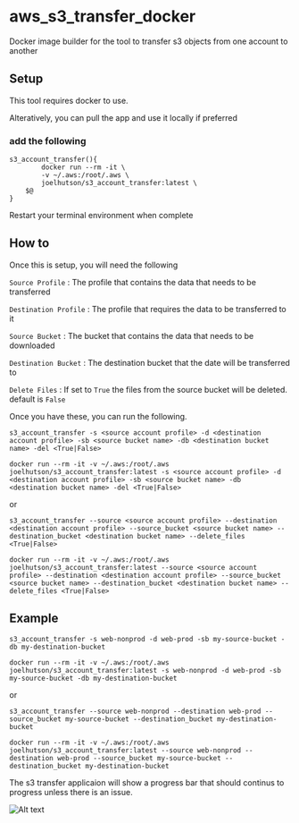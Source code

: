 # aws_s3_transfer_docker
Docker image builder for the tool to transfer s3 objects from one account to another


## Setup

This tool requires docker to use.

Alteratively, you can pull the app and use it locally if preferred


### add the following 
```
s3_account_transfer(){
        docker run --rm -it \
        -v ~/.aws:/root/.aws \
        joelhutson/s3_account_transfer:latest \
	$@
}
```

Restart your terminal environment when complete


## How to

Once this is setup, you will need the following

`Source Profile` : The profile that contains the data that needs to be transferred

`Destination Profile` : The profile that requires the data to be transferred to it

`Source Bucket` : The bucket that contains the data that needs to be downloaded

`Destination Bucket` : The destination bucket that the date will be transferred to

`Delete Files` : If set to ```True``` the files from the source bucket will be deleted. default is ```False```

Once you have these, you can run the following.

```
s3_account_transfer -s <source account profile> -d <destination account profile> -sb <source bucket name> -db <destination bucket name> -del <True|False>
```
```
docker run --rm -it -v ~/.aws:/root/.aws joelhutson/s3_account_transfer:latest -s <source account profile> -d <destination account profile> -sb <source bucket name> -db <destination bucket name> -del <True|False>
```

or

```
s3_account_transfer --source <source account profile> --destination <destination account profile> --source_bucket <source bucket name> --destination_bucket <destination bucket name> --delete_files <True|False>
```

```
docker run --rm -it -v ~/.aws:/root/.aws joelhutson/s3_account_transfer:latest --source <source account profile> --destination <destination account profile> --source_bucket <source bucket name> --destination_bucket <destination bucket name> --delete_files <True|False>
```

## Example

```
s3_account_transfer -s web-nonprod -d web-prod -sb my-source-bucket -db my-destination-bucket
```
```
docker run --rm -it -v ~/.aws:/root/.aws joelhutson/s3_account_transfer:latest -s web-nonprod -d web-prod -sb my-source-bucket -db my-destination-bucket
```

or

```
s3_account_transfer --source web-nonprod --destination web-prod --source_bucket my-source-bucket --destination_bucket my-destination-bucket
```
```
docker run --rm -it -v ~/.aws:/root/.aws joelhutson/s3_account_transfer:latest --source web-nonprod --destination web-prod --source_bucket my-source-bucket --destination_bucket my-destination-bucket
```


The s3 transfer applicaion will show a progress bar that should continus to progress unless there is an issue.

![Alt text](/../main/images/example.png?raw=true "Optional Title")